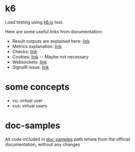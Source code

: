 # k6

Load testing using [k6.io](https://k6.io/) tool.

Here are some useful links from documentation:
- Result outputs are explained here: [link](https://k6.io/docs/getting-started/results-output/)
- Metrics explanation: [link](https://k6.io/docs/using-k6/metrics/)
- Checks: [link](https://k6.io/docs/using-k6/checks/)
- Cookies: [link](https://k6.io/docs/using-k6/cookies/) -- Maybe not necessary
- Websockets: [link](https://k6.io/docs/using-k6/protocols/websockets/)
- SignalR issue: [link](https://community.k6.io/t/bad-handshake-issue-when-using-secure-web-sockets/238/13)


# some concepts

- vu: virtual user
- vus: virtual users

# doc-samples

All code included in [doc-samples](./doc-samples) path where from the official documentation, without any changes
